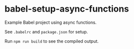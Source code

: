 # babel-setup-async-functions

Example Babel project using async functions.

See `.babelrc` and `package.json` for setup.

Run `npm run build` to see the compiled output.
